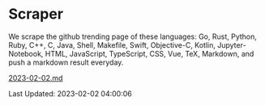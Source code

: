 # Scraper

We scrape the github trending page of these languages: Go, Rust, Python, Ruby, C++, C, Java, Shell, Makefile, Swift, Objective-C, Kotlin, Jupyter-Notebook, HTML, JavaScript, TypeScript, CSS, Vue, TeX, Markdown, and push a markdown result everyday.

[2023-02-02.md](https://github.com/yangwenmai/github-trending-backup/blob/master/2023-02-02.md)

Last Updated: 2023-02-02 04:00:06